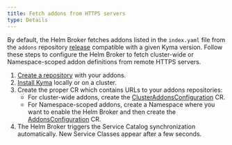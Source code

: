 ```yaml
---
title: Fetch addons from HTTPS servers
type: Details
---
```


By default, the Helm Broker fetches addons listed in the `index.yaml` file from the `addons` repository [release](https://github.com/kyma-project/bundles/releases) compatible with a given Kyma version. Follow these steps to configure the Helm Broker to fetch cluster-wide or Namespace-scoped addon definitions from remote HTTPS servers.

  1. [Create a repository](#details-create-addons-repository) with your addons.
  2. [Install Kyma](/root/kyma/#installation-installation) locally or on a cluster.
  3. Create the proper CR which contains URLs to your addons repositories:
      * For cluster-wide addons, create the [ClusterAddonsConfiguration](#custom-resource-clusteraddonsconfiguration) CR.
      * For Namespace-scoped addons, create a Namespace where you want to enable the Helm Broker and then create the [AddonsConfiguration](#custom-resource-addonsconfiguration) CR.
  4. The Helm Broker triggers the Service Catalog synchronization automatically. New Service Classes appear after a few seconds.
